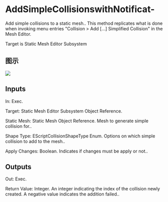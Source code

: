# AddSimpleCollisionswithNotificat-

Add simple collisions to a static mesh.. This method replicates what is done when invoking menu entries "Collision > Add [...] Simplified Collision" in the Mesh Editor.

Target is Static Mesh Editor Subsystem

## 图示

![]($-20221218-21032497.png)

## Inputs

In: Exec.

Target: Static Mesh Editor Subsystem Object Reference.

Static Mesh: Static Mesh Object Reference. Mesh to generate simple collision for..

Shape Type: EScriptCollisionShapeType Enum. Options on which simple collision to add to the mesh..

Apply Changes: Boolean. Indicates if changes must be apply or not..  

## Outputs

Out: Exec.

Return Value: Integer. An integer indicating the index of the collision newly created. A negative value indicates the addition failed..

